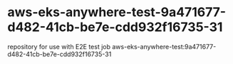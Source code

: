 # aws-eks-anywhere-test-9a471677-d482-41cb-be7e-cdd932f16735-31
repository for use with E2E test job aws-eks-anywhere-test:9a471677-d482-41cb-be7e-cdd932f16735-31

